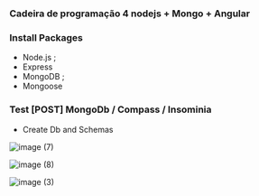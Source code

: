 ### Cadeira de programação 4 nodejs + Mongo + Angular

### Install Packages
- Node.js ;
- Express
- MongoDB ;
- Mongoose

### Test [POST] MongoDb / Compass / Insominia

- Create Db and Schemas

![image (7)](https://user-images.githubusercontent.com/31622166/94873620-16a34800-0426-11eb-9180-132dab911f0a.png)

![image (8)](https://user-images.githubusercontent.com/31622166/94874631-ce395980-0428-11eb-934d-2426e25466fd.png)

![image (3)](https://user-images.githubusercontent.com/31622166/92411271-8d963b00-f11d-11ea-9896-441e2f25a4b4.png)




